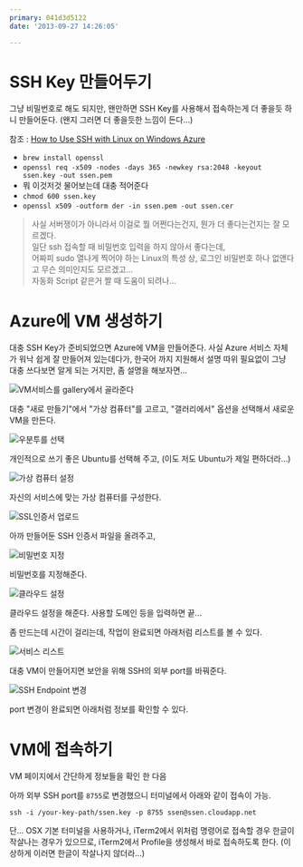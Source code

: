 ```yaml
---
primary: 041d3d5122
date: '2013-09-27 14:26:05'

---
```


# SSH Key 만들어두기

그냥 비밀번호로 해도 되지만, 왠만하면 SSH Key를 사용해서 접속하는게 더 좋을듯 하니 만들어둔다. (왠지 그러면 더 좋을듯한 느낌이 든다...)

참조 : [How to Use SSH with Linux on Windows Azure](http://www.windowsazure.com/en-us/manage/linux/how-to-guides/ssh-into-linux/?fb=ko-kr)

- `brew install openssl`
- `openssl req -x509 -nodes -days 365 -newkey rsa:2048 -keyout ssen.key -out ssen.pem`
- 뭐 이것저것 물어보는데 대충 적어준다
- `chmod 600 ssen.key`
- `openssl x509 -outform der -in ssen.pem -out ssen.cer`

> 사실 서버쟁이가 아니라서 이걸로 뭘 어쩐다는건지, 뭔가 더 좋다는건지는 잘 모르겠다.    
> 일단 ssh 접속할 때 비밀번호 입력을 하지 않아서 좋다는데,     
> 어짜피 sudo 열나게 찍어야 하는 Linux의 특성 상, 로그인 비밀번호 하나 없앤다고 무슨 의미인지도 모르겠고...    
> 자동화 Script 같은거 짤 때 도움이 되려나... 


# Azure에 VM 생성하기

대충 SSH Key가 준비되었으면 Azure에 VM을 만들어준다. 사실 Azure 서비스 자체가 워낙 쉽게 잘 만들어져 있는데다가, 한국어 까지 지원해서 설명 따위 필요없이 그냥 대충 쓰다보면 알게 되는 거지만, 좀 설명을 해보자면...

![VM서비스를 gallery에서 골라준다][make-vm-with-gallery]

대충 "새로 만들기"에서 "가상 컴퓨터"를 고르고, "갤러리에서" 옵션을 선택해서 새로운 VM을 만든다.

![우분투를 선택][select-ubuntu]

개인적으로 쓰기 좋은 Ubuntu를 선택해 주고, (이도 저도 Ubuntu가 제일 편하더라...)

![가상 컴퓨터 설정][vm-setting-1]

자신의 서비스에 맞는 가상 컴퓨터를 구성한다.

![SSL인증서 업로드][vm-setting-2]

아까 만들어둔 SSH 인증서 파일을 올려주고,

![비밀번호 지정][vm-setting-3]

비밀번호를 지정해준다.

![클라우드 설정][set-cloud]

클라우드 설정을 해준다. 사용할 도메인 등을 입력하면 끝...

좀 만드는데 시간이 걸리는데, 작업이 완료되면 아래처럼 리스트를 볼 수 있다.

![서비스 리스트][cloud-list]

대충 VM이 만들어지면 보안을 위해 SSH의 외부 port를 바꿔준다.

![SSH Endpoint 변경][change-endpoint]

port 변경이 완료되면 아래처럼 정보를 확인할 수 있다.



# VM에 접속하기 

VM 페이지에서 간단하게 정보들을 확인 한 다음

아까 외부 SSH port를 `8755`로 변경했으니 터미널에서 아래와 같이 접속이 가능.

`ssh -i /your-key-path/ssen.key -p 8755 ssen@ssen.cloudapp.net`

단... OSX 기본 터미널을 사용하거나, iTerm2에서 위처럼 명령어로 접속할 경우 한글이 작살나는 경우가 있으므로, iTerm2에서 Profile을 생성해서 바로 접속하도록 한다. (이상하게 이러면 한글이 작살나지 않더라...)



[make-vm-with-gallery]: ../../../files/captures/20130927/082749.png
[select-ubuntu]: ../../../files/captures/20130927/082802.png
[vm-setting-1]: ../../../files/captures/20130927/082911.png
[vm-setting-2]: ../../../files/captures/20130927/082946.png
[vm-setting-3]: ../../../files/captures/20130927/083009.png
[set-cloud]: ../../../files/captures/20130927/083028.png
[set-endpoint]: ../../../files/captures/20130927/083438.png
[cloud-list]: ../../../files/captures/20130927/083551.png
[change-endpoint]: ../../../files/captures/20130927/084213.png
[define-ssh-info]: ../../../files/captures/20130927/084229.png